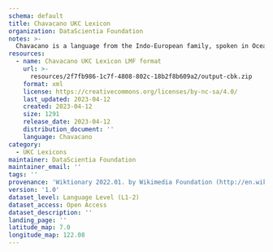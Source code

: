 ```yaml
---
schema: default
title: Chavacano UKC Lexicon
organization: DataScientia Foundation
notes: >-
  Chavacano is a language from the Indo-European family, spoken in Oceania. The UKC Lexicon of Chavacano is represented as a lexico-semantic network. It consists of words, word senses, synsets, as well as sense-level and synset-level relationships.
resources:
  - name: Chavacano UKC Lexicon LMF format
    url: >-
      resources/2f7fb986-1c7f-4808-802c-18b2f8b609a2/output-cbk.zip
    format: xml
    license: https://creativecommons.org/licenses/by-nc-sa/4.0/
    last_updated: 2023-04-12
    created: 2023-04-12
    size: 1291
    release_date: 2023-04-12
    distribution_document: ''
    language: Chavacano
category:
  - UKC Lexicons
maintainer: DataScientia Foundation
maintainer_email: ''
tags: ''
provenance: 'Wiktionary 2022.01. by Wikimedia Foundation (http://en.wiktionary.org); Princeton WordNet 2.1 by Princeton University (https://wordnet.princeton.edu)'
version: '1.0'
dataset_level: Language Level (L1-2)
dataset_access: Open Access
dataset_description: ''
landing_page: ''
latitude_map: 7.0
longitude_map: 122.08
---
```

